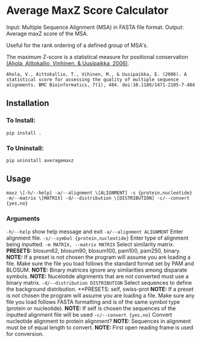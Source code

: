 # Average MaxZ Score Calculator
Input: Multiple Sequence Alignment (MSA) in FASTA file format.
Output: Average maxZ score of the MSA.

Useful for the rank ordering of a defined group of MSA's. 

The maximum Z-score is a statistical measure for positional conservation [(Ahola, Aittokallio, Vinhinen, & Uusipaikka, 2006)](https://bmcbioinformatics.biomedcentral.com/articles/10.1186/1471-2105-7-484).
```
Ahola, V., Aittokallio, T., Vihinen, M., & Uusipaikka, E. (2006). A statistical score for assessing the quality of multiple sequence alignments. BMC Bioinformatics, 7(1), 484. doi:10.1186/1471-2105-7-484
```

## Installation
### To Install: 
```pip install .```

### To Uninstall: 
```pip uninstall averagemaxz```

## Usage
```
maxz \[-h/--help] -a/--alignment \[ALIGNMENT] -s {protein,nucleotide} -m/--matrix \[MATRIX] -d/--distribution \[DISTRIBUTION] -c/--convert {yes,no}
```
### Arguments
```-h/--help```
show help message and exit
```-a/--alignment ALIGNMENT```
Enter alignment file.
```-s/--symbol {protein,nucleotide}```
Enter type of alignment being inputted.
```-m MATRIX, --matrix MATRIX```
Select similarity matrix.
**PRESETS:** blosum62, blosum90, blosum100, pam100, pam250, binary.
**NOTE:** If a preset is not chosen the program will assume you are loading a file. Make sure the file you load follows the standard format set by PAM and BLOSUM.
**NOTE:** Binary matrices ignore any similarities among disparate symbols.
**NOTE:** Nucelotide alignments that are not converted must use a binary matrix.
```-d/--distribution DISTRIBUTION```
Select sequences to define the background distribution.
**PRESETS: self, swiss-prot
**NOTE:** If a preset is not chosen the program will assume you are loading a file. Make sure any file you load follows FASTA formatting and is of the same symbol type (protein or nucleotide).
**NOTE:** If self is chosen the sequences of the inputted alignment file will be used
```-c/--convert {yes,no}```
Convert nucleotide alignment to protein alignment?
**NOTE:** Sequences in alignment must be of equal length to convert.
**NOTE:** First open reading frame is used for conversion.
